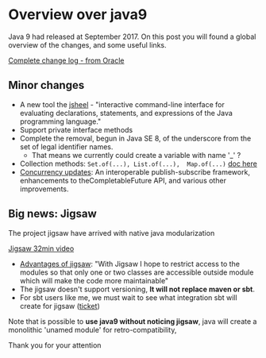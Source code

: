 # Overview over java9 

Java 9 had released at September 2017. On this post you will found a global overview of the changes, and some useful links. 

[Complete change log - from Oracle](https://docs.oracle.com/javase/9/whatsnew/toc.html)

## Minor changes
 - A new tool the [jsheel](https://www.youtube.com/watch?v=PHJ8-Ef1ZE4) - "interactive command-line interface for evaluating declarations, statements, and expressions of the Java programming language."
 - Support private interface methods
 - Complete the removal, begun in Java SE 8, of the underscore from the set of legal identifier names.
   - That means we currently could create a variable with name '_' ?
 - Collection methods: `Set.of(...), List.of(...),  Map.of(...)` [doc here](https://docs.oracle.com/javase/9/core/creating-immutable-lists-sets-and-maps.htm#JSCOR-GUID-202D195E-6E18-41F6-90C0-7423B2C9B381)
 - [Concurrency updates](http://openjdk.java.net/jeps/266): An interoperable publish-subscribe framework, enhancements to theCompletableFuture API, and various other improvements.

## Big news: Jigsaw 
The project jigsaw have arrived with native java modularization

[Jigsaw 32min video](https://www.youtube.com/watch?v=Ks7J_qQVR7Y)

- [Advantages of jigsaw](https://www.quora.com/What-benefits-will-the-new-Java-9-module-system-bring-compared-to-using-jars): "With Jigsaw I hope to restrict access to the modules so that only one or two classes are accessible outside module which will make the code more maintainable"
- The jigsaw doesn't support versioning, **It will not replace maven or sbt**.
- For sbt users like me, we must wait to see what integration sbt will create for jigsaw ([ticket](https://github.com/sbt/sbt/issues/3368))

Note that is possible to **use java9 without noticing jigsaw**, java will create a monolithic 'unamed module' for retro-compatibility,

Thank you for your attention